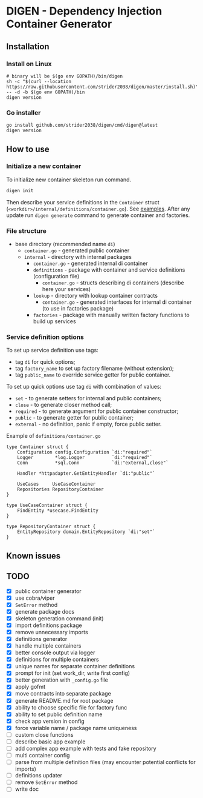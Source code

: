 # DIGEN - Dependency Injection Container Generator

## Installation

### Install on Linux

```shell
# binary will be $(go env GOPATH)/bin/digen
sh -c "$(curl --location https://raw.githubusercontent.com/strider2038/digen/master/install.sh)" -- -d -b $(go env GOPATH)/bin
digen version
```

### Go installer

```shell
go install github.com/strider2038/digen/cmd/digen@latest
digen version
```

## How to use

### Initialize a new container

To initialize new container skeleton run command.

```bash
digen init
```

Then describe your service definitions in the `Container` struct (`<workdir>/internal/definitions/container.go`). 
See [examples](./examples). 
After any update run `digen generate` command to generate container and factories.

### File structure

* base directory (recommended name `di`)
  * `container.go` - generated public container
  * `internal` - directory with internal packages
    * `container.go` - generated internal di container
    * `definitions` - package with container and service definitions (configuration file)
      * `container.go` - structs describing di containers (describe here your services)
    * `lookup` - directory with lookup container contracts
      * `container.go` - generated interfaces for internal di container (to use in factories package)
    * `factories` - package with manually written factory functions to build up services

### Service definition options

To set up service definition use tags:

* tag `di` for quick options;
* tag `factory_name` to set up factory filename (without extension);
* tag `public_name` to override service getter for public container.

To set up quick options use tag `di` with combination of values:

* `set` - to generate setters for internal and public containers;
* `close` - to generate closer method call;
* `required` - to generate argument for public container constructor;
* `public` - to generate getter for public container;
* `external` - no definition, panic if empty, force public setter.

Example of `definitions/container.go`

```golang
type Container struct {
    Configuration config.Configuration `di:"required"`
    Logger        *log.Logger          `di:"required"`
    Conn          *sql.Conn            `di:"external,close"`

    Handler *httpadapter.GetEntityHandler `di:"public"`

    UseCases     UseCaseContainer
    Repositories RepositoryContainer
}

type UseCaseContainer struct {
    FindEntity *usecase.FindEntity
}

type RepositoryContainer struct {
    EntityRepository domain.EntityRepository `di:"set"`
}
```

## Known issues

## TODO

* [x] public container generator
* [x] use cobra/viper
* [x] `SetError` method
* [x] generate package docs
* [x] skeleton generation command (init)
* [x] import definitions package
* [x] remove unnecessary imports
* [x] definitions generator
* [x] handle multiple containers
* [x] better console output via logger
* [x] definitions for multiple containers
* [x] unique names for separate container definitions
* [x] prompt for init (set work_dir, write first config)
* [x] better generation with `_config.go` file
* [x] apply gofmt
* [x] move contracts into separate package
* [x] generate README.md for root package
* [x] ability to choose specific file for factory func
* [x] ability to set public definition name
* [x] check app version in config
* [x] force variable name / package name uniqueness
* [ ] custom close functions
* [ ] describe basic app example
* [ ] add complex app example with tests and fake repository
* [ ] multi container config
* [ ] parse from multiple definition files (may encounter potential conflicts for imports)
* [ ] definitions updater
* [ ] remove `SetError` method
* [ ] write doc
